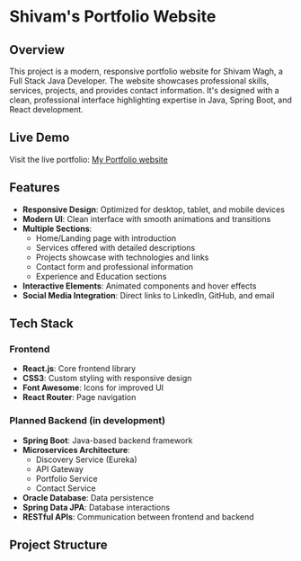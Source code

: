 # Shivam's Portfolio Website

## Overview
This project is a modern, responsive portfolio website for Shivam Wagh, a Full Stack Java Developer. The website showcases professional skills, services, projects, and provides contact information. It's designed with a clean, professional interface highlighting expertise in Java, Spring Boot, and React development.

## Live Demo
Visit the live portfolio: [My Portfolio website](https://y-junior-bell-shivam-waghs-projects.vercel.app/)

## Features
- **Responsive Design**: Optimized for desktop, tablet, and mobile devices
- **Modern UI**: Clean interface with smooth animations and transitions
- **Multiple Sections**:
  - Home/Landing page with introduction
  - Services offered with detailed descriptions
  - Projects showcase with technologies and links
  - Contact form and professional information
  - Experience and Education sections
- **Interactive Elements**: Animated components and hover effects
- **Social Media Integration**: Direct links to LinkedIn, GitHub, and email

## Tech Stack

### Frontend
- **React.js**: Core frontend library
- **CSS3**: Custom styling with responsive design
- **Font Awesome**: Icons for improved UI
- **React Router**: Page navigation

### Planned Backend (in development)
- **Spring Boot**: Java-based backend framework
- **Microservices Architecture**:
  - Discovery Service (Eureka)
  - API Gateway
  - Portfolio Service
  - Contact Service
- **Oracle Database**: Data persistence
- **Spring Data JPA**: Database interactions
- **RESTful APIs**: Communication between frontend and backend

## Project Structure
